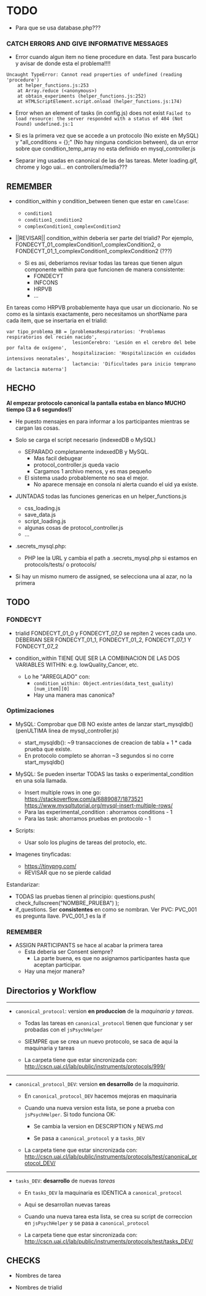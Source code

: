 # TODO 

- Para que se usa database.php???

### CATCH ERRORS AND GIVE INFORMATIVE MESSAGES

- Error cuando algun item no tiene procedure en data. Test para buscarlo y avisar de donde esta el problema!!!!
```
Uncaught TypeError: Cannot read properties of undefined (reading 'procedure')
    at helper_functions.js:253
    at Array.reduce (<anonymous>)
    at obtain_experiments (helper_functions.js:252)
    at HTMLScriptElement.script.onload (helper_functions.js:174)
```    

- Error when an element of tasks (in config.js) does not exist
`Failed to load resource: the server responded with a status of 404 (Not Found) undefined.js:1 `

- Si es la primera vez que se accede a un protocolo (No existe en MySQL) y "all_conditions = {};" (No hay ninguna condicion between), da un error sobre que condition_temp_array no esta definido en mysql_controller.js

- Separar img usadas en canonical de las de las tareas. Meter loading.gif, chrome y logo uai... en controllers/media???



## REMEMBER

- condition_within y condition_between tienen que estar en `camelCase`: 

  + `condition1`
  + `condition1_condition2`
  + `complexCondition1_complexCondition2`

- ||REVISAR|| condition_within deberia ser parte del trialid? Por ejemplo, FONDECYT_01_complexCondition1_complexCondition2, o FONDECYT_01_1_complexCondition1_complexCondition2 (???)
  + Si es asi, deberiamos revisar todas las tareas que tienen algun componente within para que funcionen de manera consistente: 
    + FONDECYT
    + INFCONS
    + HRPVB
    + ...
    
En tareas como HRPVB probablemente haya que usar un diccionario. No se como es la sintaxis exactamente, pero necesitamos un shortName para cada item, que se insertaria en el trialid:

```
var tipo_problema_BB = [problemasRespiratorios: 'Problemas respiratorios del recién nacido',
                        lesionCerebro: 'Lesión en el cerebro del bebe por falta de oxígeno',
                        hospitalizacion: 'Hospitalización en cuidados intensivos neonatales',
                        lactancia: 'Dificultades para inicio temprano de lactancia materna']
```


## HECHO

**Al empezar protocolo canonical la pantalla estaba en blanco MUCHO tiempo (3 a 6 segundos!)`**

- He puesto mensajes en <span id="text_input_uid"> para informar a los participantes mientras se cargan las cosas.

- Solo se carga el script necesario (indexedDB o MySQL)
    - SEPARADO completamente indexedDB y MySQL. 
      + Mas facil debugear
      + protocol_controller.js queda vacio
      + Cargamos 1 archivo menos, y es mas pequeño
    - El sistema usado probablemente no sea el mejor. 
      + No aparece mensaje en consola ni alerta cuando el uid ya existe.
  
- JUNTADAS todas las funciones genericas en un helper_functions.js
  - css_loading.js
  - save_data.js
  - script_loading.js
  - algunas cosas de protocol_controller.js
  - ...

- .secrets_mysql.php:
  + PHP lee la URL y cambia el path a .secrets_mysql.php si estamos en protocols/tests/ o protocols/

- Si hay un mismo numero de assigned, se selecciona una al azar, no la primera

## TODO

### FONDECYT

- trialid FONDECYT_01_0 y FONDECYT_07_0 se repiten 2 veces cada uno. DEBERIAN SER FONDECYT_01_1, FONDECYT_01_2, FONDECYT_07_1 Y FONDECYT_07_2

- condition_within TIENE QUE SER LA COMBINACION DE LAS DOS VARIABLES WITHIN: e.g. lowQuality_Cancer, etc.
  + Lo he "ARREGLADO" con:
      + `condition_within: Object.entries(data_test_quality)[num_item][0]`
      + Hay una manera mas canonica?



### Optimizaciones

- MySQL: Comprobar que DB NO existe antes de lanzar start_mysqldb() (penULTIMA linea de mysql_controller.js)
  - start_mysqldb(): ~9 transacciones de creacion de tabla + 1 * cada prueba que existe.
  - En protocolo completo se ahorran ~3 segundos si no corre start_mysqldb()
  
- MySQL: Se pueden insertar TODAS las tasks o experimental_condition en una sola llamada. 
  - Insert multiple rows in one go: https://stackoverflow.com/a/6889087/1873521 https://www.mysqltutorial.org/mysql-insert-multiple-rows/
  - Para las experimental_condition : ahorramos conditions - 1
  - Para las task: ahorramos pruebas en protocolo - 1
  



- Scripts: 
  + Usar solo los plugins de tareas del protoclo, etc.
    
- Imagenes tinyficadas: 
  + https://tinypng.com/
  + REVISAR que no se pierde calidad



Estandarizar: 

- TODAS las pruebas tienen al principio: questions.push( check_fullscreen("NOMBRE_PRUEBA") );
- if_questions. Ser **consistentes** en como se nombran. Ver PVC: PVC_001 es pregunta llave. PVC_001_1 es la if




### REMEMBER

- ASSIGN PARTICIPANTS se hace al acabar la primera tarea
  - Esta deberia ser Consent siempre? 
    - La parte buena, es que no asignamos participantes hasta que aceptan participar.
  - Hay una mejor manera?



## Directorios y Workflow


---

- `canonical_protocol`: version **en produccion** de la *maquinaria y tareas*.

  + Todas las tareas en `canonical_protocol` tienen que funcionar y ser probadas con el `jsPsychHelper`  

  + SIEMPRE que se crea un nuevo protocolo, se saca de aqui la maquinaria y tareas

  + La carpeta tiene que estar sincronizada con: http://cscn.uai.cl/lab/public/instruments/protocols/999/  


---

- `canonical_protocol_DEV`: version **en desarrollo** de la *maquinaria*.

  + En `canonical_protocol_DEV` hacemos mejoras en maquinaria

  + Cuando una nueva version esta lista, se pone a prueba con `jsPsychHelper`. Si todo funciona OK:

    + Se cambia la version en DESCRIPTION y NEWS.md

    + Se pasa a `canonical_protocol` y a `tasks_DEV`

  + La carpeta tiene que estar sincronizada con: http://cscn.uai.cl/lab/public/instruments/protocols/test/canonical_protocol_DEV/  


---

- `tasks_DEV`: **desarrollo** de nuevas *tareas*

  + En `tasks_DEV` la maquinaria es IDENTICA a `canonical_protocol`

  + Aqui se desarrollan nuevas tareas

  + Cuando una nueva tarea esta lista, se crea su script de correccion en `jsPsychHelper` y se pasa a `canonical_protocol`

  + La carpeta tiene que estar sincronizada con: http://cscn.uai.cl/lab/public/instruments/protocols/test/tasks_DEV/  



## CHECKS

- Nombres de tarea

- Nombres de trialid 

